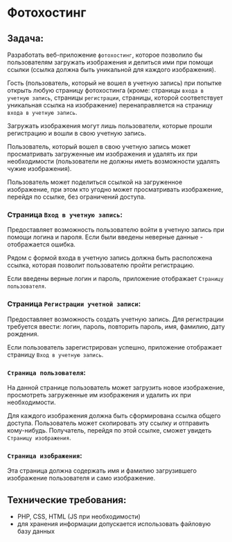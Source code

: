 # Фотохостинг

## Задача:

Разработать веб-приложение `фотохостинг`, которое позволило бы пользователям загружать изображения и делиться ими при помощи ссылки (ссылка должна быть уникальной для каждого изображения).

Гость (пользователь, который не вошел в учетную запись) при попытке открыть любую страницу фотохостинга (кроме: страницы `входа в учетную запись`, страницы `регистрации`, страницы, которой соответствует уникальная ссылка на изображение) перенаправляется на страницу `входа в учетную запись`.

Загружать изображения могут лишь пользователи, которые прошли регистрацию и вошли в свою учетную запись.

Пользователь, который вошел в свою учетную запись может просматривать загруженные им изображения и удалять их при необходимости (пользователи не должны иметь возможности удалять чужие изображения).

Пользователь может поделиться ссылкой на загруженное изображение, при этом кто угодно может просматривать изображение, перейдя по ссылке, без ограничений доступа.

### Страница `Вход в учетную запись`:

Предоставляет возможность пользователю войти в учетную запись при помощи логина и пароля. Если были введены неверные данные - отображается ошибка.

Рядом с формой входа в учетную запись должна быть расположена ссылка, которая позволит пользователю пройти регистрацию.

Если введены верные логин и пароль, приложение отображает `Страницу пользователя`.

### Страница `Регистрации учетной записи`:

Предоставляет возможность создать учетную запись. Для регистрации требуется ввести: логин, пароль, повторить пароль, имя, фамилию, дату рождения.

Если пользователь зарегистрирован успешно, приложение отображает страницу `Вход в учетную запись`.

### `Страница пользователя`:
На данной странице пользователь может загрузить новое изображение, просмотреть загруженные им изображения и удалить их при необходимости.

Для каждого изображения должна быть сформирована ссылка общего доступа. Пользователь может скопировать эту ссылку и отправить кому-нибудь. Получатель, перейдя по этой ссылке, сможет увидеть `Страницу изображения`.

### `Страница изображения`:

Эта страница должна содержать имя и фамилию загрузившего изображение пользователя и само изображение.

## Технические требования:

- PHP, CSS, HTML (JS при необходимости)
- для хранения информации допускается использовать файловую базу данных